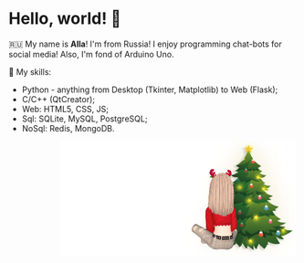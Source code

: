 # Hello, world! :christmas_tree:

:ru: My name is **Alla**! I'm from Russia! I enjoy programming chat-bots for social media! Also, I'm fond of Arduino Uno.

:book: My skills:
- Python - anything from Desktop (Tkinter, Matplotlib) to Web (Flask);
- C/C++ (QtCreator);
- Web: HTML5, CSS, JS;
- Sql: SQLite, MySQL, PostgreSQL;
- NoSql: Redis, MongoDB.

<img src="https://github.com/BeautifulDirt/BeautifulDirt/blob/main/dirtbanner.png" data-canonical-src="https://github.com/BeautifulDirt/BeautifulDirt/blob/main/dirtbanner.png" align="right" height="200" />
